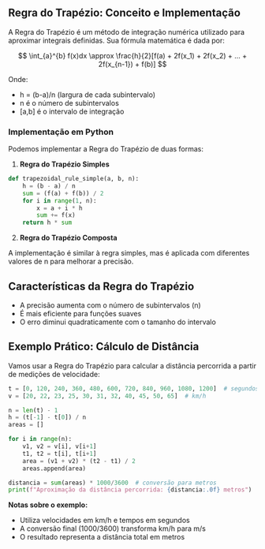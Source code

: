 ## Regra do Trapézio: Conceito e Implementação

A Regra do Trapézio é um método de integração numérica utilizado para aproximar integrais definidas. Sua fórmula matemática é dada por:

$$ \int_{a}^{b} f(x)dx \approx \frac{h}{2}[f(a) + 2f(x_1) + 2f(x_2) + ... + 2f(x_{n-1}) + f(b)] $$

Onde:
- h = (b-a)/n (largura de cada subintervalo)
- n é o número de subintervalos
- [a,b] é o intervalo de integração

### Implementação em Python

Podemos implementar a Regra do Trapézio de duas formas:

1. **Regra do Trapézio Simples**

```python
def trapezoidal_rule_simple(a, b, n):
    h = (b - a) / n
    sum = (f(a) + f(b)) / 2
    for i in range(1, n):
        x = a + i * h
        sum += f(x)
    return h * sum
```

2. **Regra do Trapézio Composta**

A implementação é similar à regra simples, mas é aplicada com diferentes valores de n para melhorar a precisão.

## Características da Regra do Trapézio

- A precisão aumenta com o número de subintervalos (n)
- É mais eficiente para funções suaves
- O erro diminui quadraticamente com o tamanho do intervalo

## Exemplo Prático: Cálculo de Distância

Vamos usar a Regra do Trapézio para calcular a distância percorrida a partir de medições de velocidade:

```python
t = [0, 120, 240, 360, 480, 600, 720, 840, 960, 1080, 1200]  # segundos
v = [20, 22, 23, 25, 30, 31, 32, 40, 45, 50, 65]  # km/h

n = len(t) - 1
h = (t[-1] - t[0]) / n
areas = []

for i in range(n):
    v1, v2 = v[i], v[i+1]
    t1, t2 = t[i], t[i+1]
    area = (v1 + v2) * (t2 - t1) / 2
    areas.append(area)

distancia = sum(areas) * 1000/3600  # conversão para metros
print(f"Aproximação da distância percorrida: {distancia:.0f} metros")
```

**Notas sobre o exemplo:**
- Utiliza velocidades em km/h e tempos em segundos
- A conversão final (1000/3600) transforma km/h para m/s
- O resultado representa a distância total em metros
